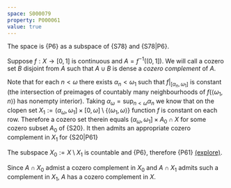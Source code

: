 ```yaml
---
space: S000079
property: P000061
value: true
---
```


The space is {P6} as a subspace of {S78}
and {S78|P6}.

Suppose $f:X\to[0,1]$ is continuous and $A=f^{-1}((0,1])$.
We will call a cozero set $B$ disjoint from $A$
 such that $A\cup B$ is dense a *cozero complement* of $A$.

Note that for each $n<\omega$ there exists $\alpha_n<\omega_1$
such that $f|_{[\alpha_n,\omega_1]}$ is constant (the intersection of
preimages of countably many neighbourhoods of $f(\langle\omega_1,n\rangle)$ has nonempty interior).
Taking $\alpha_\omega=\sup_{n<\omega}\alpha_n$ we know that
on the clopen set $X_1:=(\alpha_\omega,\omega_1]{\times}[0,\omega]\setminus\{\langle\omega_1,\omega\rangle\}$ function $f$ is constant
on each row. Therefore a cozero set therein equals $(\alpha_\omega,\omega_1]{\times}A_0\cap X$ for some cozero subset $A_0$ of
{S20}. It then admits
an appropriate cozero complement in $X_1$
for {S20|P61}

The subspace $X_0:=X\setminus X_1$ is countable and {P6},
therefore {P61} [(explore)](https://topology.pi-base.org/spaces?q=countable%2BT_%7B3%5Cfrac12%7D%2B%7ECozero+complemented).

Since $A\cap X_0$ admist a cozero complement in $X_0$ and
$A\cap X_1$ admits such a complement in $X_1$, $A$ has a cozero complement in $X$.
